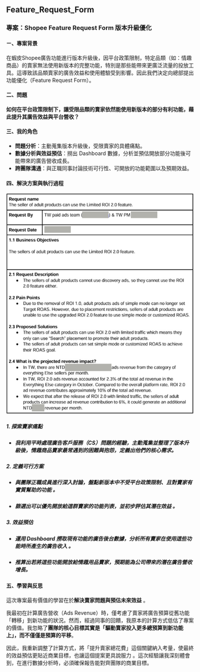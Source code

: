 ## Feature_Request_Form

### 專案：Shopee Feature Request Form 版本升級優化

#### ㄧ、專案背景 
在蝦皮Shopee廣告功能進行版本升級後，因平台政策限制，特定品類（如：情趣商品）的賣家無法使用新版本的完整功能，特別是那些能帶來更廣泛流量的投放工具。這導致該品類賣家的廣告效益和使用體驗受到影響。因此我們決定向總部提出功能優化（Feature Request Form）。

#### 二、問題
**如何在平台政策限制下，讓受限品類的賣家依然能使用新版本的部分有利功能，藉此提升其廣告效益與平台營收？**

#### 三、我的角色 
*   **問題分析**：主動蒐集版本升級後，受限賣家的具體痛點。
*   **數據分析與效益預估**：撈出 Dashboard 數據，分析並預估開放部分功能後可能帶來的廣告營收成長。
*   **跨團隊溝通**：與正職同事討論技術可行性、可開放的功能範圍以及預期效益。

#### 四、解決方案與執行過程 
![image](https://github.com/SMT0429/Data_Analysis/blob/main/Shopee/Pic/Alex%20Portfolio.png)

##### 1.  探索賣家痛點 
  - #####  我利用平時處理廣告客戶服務（CS）問題的經驗，主動蒐集並整理了版本升級後，情趣商品賣家最常遇到的困難與抱怨，定義出他們的核心需求。

##### 2. 定義可行方案 
  - #####  與團隊正職成員進行深入討論，盤點新版本中不受平台政策限制、且對賣家有實質幫助的功能 。
  - #####   篩選出可以優先開放給這群賣家的功能列表，並初步評估其潛在效益 。

##### 3. 效益預估 
   - ##### **運用 Dashboard 撈取現有功能的廣告後台數據，分析所有賣家在使用這些功能時所產生的廣告收入** 。
   - ##### 推算出若將這些功能開放給情趣用品賣家，**預期能為公司帶來的潛在廣告營收增長**。

#### 五、學習與反思 

這次專案最有價值的學習在於**解決賣家問題與預估未來效益** 。

我最初在計算廣告營收（Ads Revenue）時，僅考慮了賣家將廣告預算從舊功能「轉移」到新功能的狀況。然而，經過同事的回饋，我原本的計算方式低估了專案的價值。我忽略了**團隊的核心目標其實是「驅動賣家投入更多總預算到新功能上」，而不僅僅是預算的平移**。

因此，我重新調整了計算方式，將「提升賣家總花費」這個關鍵納入考量，使最終的效益預估更貼近商業目標，也讓這個提案更具說服力 。這次經驗讓我深刻體會到，在進行數據分析時，必須確保報告能對齊團隊的商業目標。
